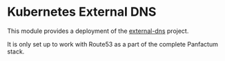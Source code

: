 # Kubernetes External DNS

This module provides a deployment of the [external-dns](https://github.com/kubernetes-sigs/external-dns) project.

It is only set up to work with Route53 as a part of the complete Panfactum stack.

